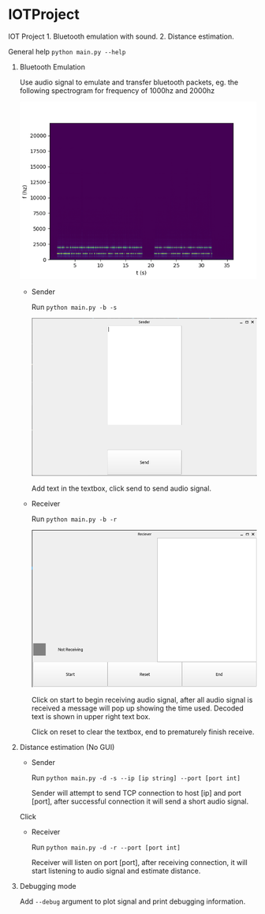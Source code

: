 # IOTProject

IOT Project 1. Bluetooth emulation with sound. 2. Distance estimation.

General help `python main.py --help`

1. Bluetooth Emulation

   Use audio signal to emulate and transfer bluetooth packets, eg. the following spectrogram for frequency of 1000hz and 2000hz

   ![audio-signal](fig/dataSTFT.png "Audio for Bluetooth Signal")

   - Sender

     Run `python main.py -b -s`

     ![bluetooth-sender](fig/bt_sender.png "Sender")

     Add text in the textbox, click send to send audio signal.

   - Receiver

     Run `python main.py -b -r`

     ![bluetooth-receiver](fig/bt_recv.png "Receiver")

     Click on start to begin receiving audio signal, after all audio signal is received a message will pop up showing the time used. Decoded text is shown in upper right text box.

     Click on reset to clear the textbox, end to prematurely finish receive.

2. Distance estimation (No GUI)

   - Sender

     Run `python main.py -d -s --ip [ip string] --port [port int]`

     Sender will attempt to send TCP connection to host [ip] and port [port], after successful connection it will send a short audio signal.

   Click

   - Receiver

     Run `python main.py -d -r --port [port int]`

     Receiver will listen on port [port], after receiving connection, it will start listening to audio signal and estimate distance.

3. Debugging mode

   Add `--debug` argument to plot signal and print debugging information.
